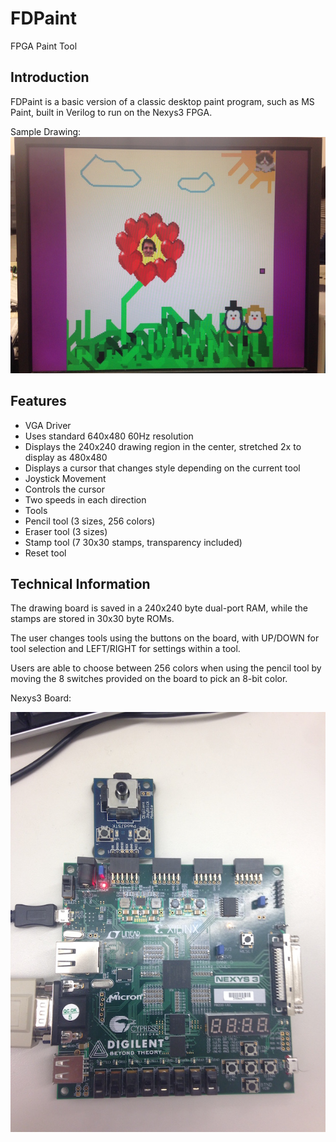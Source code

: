 # FDPaint
FPGA Paint Tool

## Introduction
FDPaint is a basic version of a classic desktop paint program, such as MS Paint, built in Verilog to run on the Nexys3 FPGA.

Sample Drawing:
![](https://raw.githubusercontent.com/Daniel-Norman/FDPaint/master/sample.jpg)

## Features
* VGA Driver
 * Uses standard 640x480 60Hz resolution
 * Displays the 240x240 drawing region in the center, stretched 2x to display as 480x480
 * Displays a cursor that changes style depending on the current tool
* Joystick Movement
 * Controls the cursor
 * Two speeds in each direction
* Tools
 * Pencil tool (3 sizes, 256 colors)
 * Eraser tool (3 sizes)
 * Stamp tool (7 30x30 stamps, transparency included)
 * Reset tool

## Technical Information
The drawing board is saved in a 240x240 byte dual-port RAM, while the stamps are stored in 30x30 byte ROMs.

The user changes tools using the buttons on the board, with UP/DOWN for tool selection and LEFT/RIGHT for settings within a tool.

Users are able to choose between 256 colors when using the pencil tool by moving the 8 switches provided on the board to pick an 8-bit color.

Nexys3 Board:

![](https://raw.githubusercontent.com/Daniel-Norman/FDPaint/master/board.jpg)

